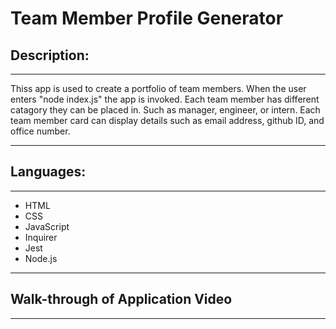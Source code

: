 # Team Member Profile Generator

## Description:

---

Thiss app is used to create a portfolio of team members. When the user enters "node index.js" the app is invoked. Each team member has different catagory they can be placed in. Such as manager, engineer, or intern. Each team member card can display details such as email address, github ID, and office number.

---

## Languages:

---
- HTML
- CSS
- JavaScript
- Inquirer
- Jest
- Node.js


---

## Walk-through of Application Video


---

